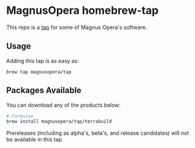 # MagnusOpera homebrew-tap

This repo is a [tap](https://docs.brew.sh/Taps) for some of Magnus Opera's software.

## Usage

Adding this tap is as easy as:

```
brew tap magnusopera/tap
```

## Packages Available

You can download any of the products below:

```sh
# Formulae
brew install magnusopera/tap/terrabuild
```

Prereleases (including as alpha's, beta's, and release candidates) will not be available in this tap.
